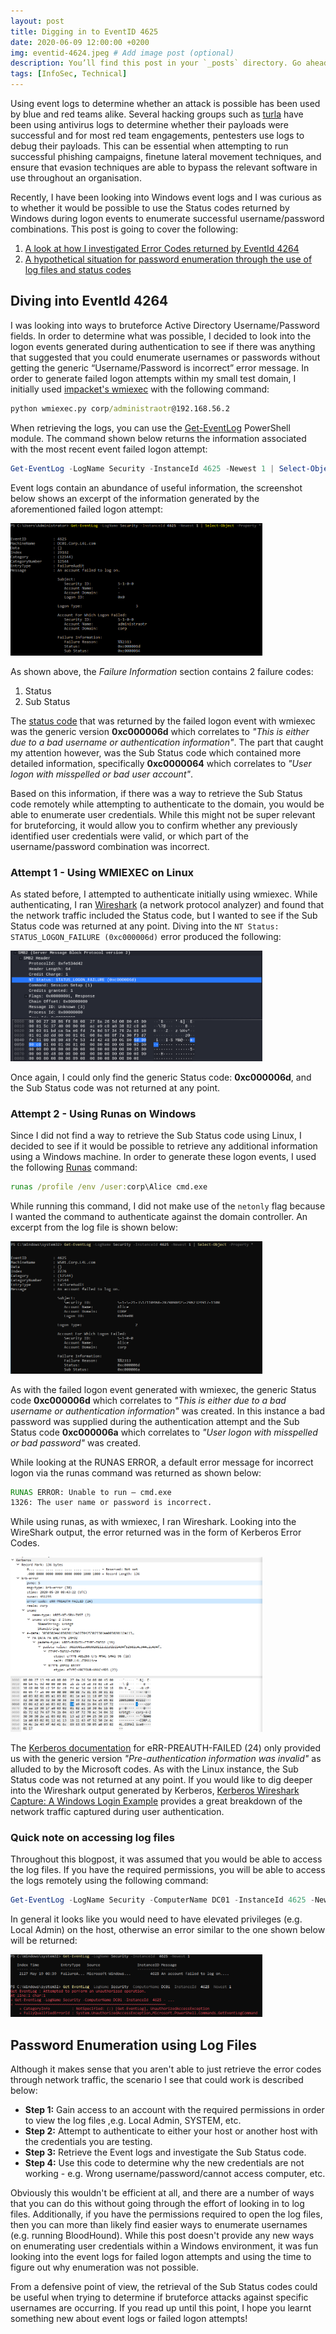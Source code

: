```yaml
---
layout: post
title: Digging in to EventID 4625
date: 2020-06-09 12:00:00 +0200
img: eventid-4624.jpeg # Add image post (optional)
description: You’ll find this post in your `_posts` directory. Go ahead and edit it and re-build the site to see your changes. # Add post description (optional)
tags: [InfoSec, Technical]
---
```


Using event logs to determine whether an attack is possible has been used by blue and red teams alike. Several hacking groups such as [turla](https://www.zdnet.com/article/turla-hacker-group-steals-antivirus-logs-to-see-if-its-malware-was-detected/) have been using antivirus logs to determine whether their payloads were successful and for most red team engagements, pentesters use logs to debug their payloads. This can be essential when attempting to run successful phishing campaigns, finetune lateral movement techniques, and ensure that evasion techniques are able to bypass the relevant software in use throughout an organisation. 

Recently, I have been looking into Windows event logs and I was curious as to whether it would be possible to use the Status codes returned by Windows during logon events to enumerate successful username/password combinations. This post is going to cover the following:
1. [A look at how I investigated Error Codes returned by EventId 4264](#diving-into-eventid-4264)
2. [A hypothetical situation for password enumeration through the use of log files and status codes](#password-enumeration-using-log-files)

## Diving into EventId 4264

I was looking into ways to bruteforce Active Directory Username/Password fields. In order to determine what was possible, I decided to look into the logon events generated during authentication to see if there was anything that suggested that you could enumerate usernames or passwords without getting the generic “Username/Password is incorrect” error message. In order to generate failed logon attempts within my small test domain, I initially used [impacket's wmiexec](https://github.com/SecureAuthCorp/impacket/blob/master/examples/wmiexec.py) with the following command:

```bat 
python wmiexec.py corp/administraotr@192.168.56.2
```

When retrieving the logs, you can use the [Get-EventLog](https://docs.microsoft.com/en-us/powershell/module/microsoft.powershell.management/get-eventlog?view=powershell-5.1) PowerShell module. The command shown below returns the information associated with the most recent event failed logon attempt:

```powershell
Get-EventLog -LogName Security -InstanceId 4625 -Newest 1 | Select-Object -Property *
```

Event logs contain an abundance of useful information, the screenshot below shows an excerpt of the information generated by the aforementioned failed logon attempt:

<p class="imgMiddle">
<img src="/assets/img/EventId-4625/img1.png"  style="width: 80%" />
</p>

As shown above, the *Failure Information* section contains 2 failure codes:
1. Status
2. Sub Status

The [status code](https://docs.microsoft.com/en-us/windows/security/threat-protection/auditing/event-4625) that was returned by the failed logon event with wmiexec was the generic version **0xc000006d** which correlates to *"This is either due to a bad username or authentication information"*. The part that caught my attention however, was the Sub Status code which contained more detailed information, specifically **0xc0000064** which correlates to *"User logon with misspelled or bad user account"*.

Based on this information, if there was a way to retrieve the Sub Status code remotely while attempting to authenticate to the domain, you would be able to enumerate user credentials. While this might not be super relevant for bruteforcing, it would allow you to confirm whether any previously identified user credentials were valid, or which part of the username/password combination was incorrect. 

### Attempt 1 - Using WMIEXEC on Linux

As stated before, I attempted to authenticate initially using wmiexec. While authenticating, I ran [Wireshark](https://www.wireshark.org/) (a network protocol analyzer) and found that the network traffic included the Status code, but I wanted to see if the Sub Status code was returned at any point. Diving into the `NT Status: STATUS_LOGON_FAILURE (0xc000006d)` error produced the following:

<p class="imgMiddle">
<img src="/assets/img/EventId-4625/img2.png"  style="width: 80%" />
</p>

Once again, I could only find the generic Status code: **0xc000006d**, and the Sub Status code was not returned at any point.

### Attempt 2 - Using Runas on Windows
Since I did not find a way to retrieve the Sub Status code using Linux, I decided to see if it would be possible to retrieve any additional information using a Windows machine. In order to generate these logon events, I used the following [Runas](https://docs.microsoft.com/en-us/previous-versions/windows/it-pro/windows-server-2012-r2-and-2012/cc771525(v=ws.11)) command:

```bat
runas /profile /env /user:corp\Alice cmd.exe
```

While running this command, I did not make use of the `netonly` flag because I wanted the command to authenticate against the domain controller. An excerpt from the log file is shown below:

<p class="imgMiddle">
<img src="/assets/img/EventId-4625/img4.png"  style="width: 80%" />
</p>

As with the failed logon event generated with wmiexec, the generic Status code **0xc000006d** which correlates to *"This is either due to a bad username or authentication information"* was created. In this instance a bad password was supplied during the authentication attempt and the Sub Status code **0xc000006a**  which correlates to *"User logon with misspelled or bad password"* was created. 

While looking at the RUNAS ERROR, a default error message for incorrect logon via the runas command was returned as shown below:

```bat
RUNAS ERROR: Unable to run – cmd.exe
1326: The user name or password is incorrect.
```
While using runas, as with wmiexec, I ran Wireshark. Looking into the WireShark output, the error returned was in the form of Kerberos Error Codes.

<p class="imgMiddle">
<img src="/assets/img/EventId-4625/img3.png"  style="width: 80%" />
</p>

The [Kerberos documentation](https://tools.ietf.org/html/rfc4120#section-7.5.2) for eRR-PREAUTH-FAILED (24) only provided us with the generic version *"Pre-authentication information was invalid"* as alluded to by the Microsoft codes. As with the Linux instance, the Sub Status code was not returned at any point. If you would like to dig deeper into the Wireshark output generated by Kerberos, [Kerberos Wireshark Capture: A Windows Login Example](https://medium.com/@robert.broeckelmann/kerberos-wireshark-captures-a-windows-login-example-151fabf3375a) provides a great breakdown of the network traffic captured during user authentication.

### Quick note on accessing log files

Throughout this blogpost, it was assumed that you would be able to access the log files. If you have the required permissions, you will be able to access the logs remotely using the following command:

```powershell
Get-EventLog -LogName Security -ComputerName DC01 -InstanceId 4625 -Newest 1
```

In general it looks like you would need to have elevated privileges (e.g. Local Admin) on the host, otherwise an error similar to the one shown below will be returned:

<p class="imgMiddle">
<img src="/assets/img/EventId-4625/img5.png"  style="width: 80%" />
</p>

## Password Enumeration using Log Files

Although it makes sense that you aren't able to just retrieve the error codes through network traffic, the scenario I see that could work is described below:

* **Step 1:** Gain access to an account with the required permissions in order to view the log files ,e.g. Local Admin, SYSTEM, etc.
* **Step 2:** Attempt to authenticate to either your host or another host with the credentials you are testing.
* **Step 3:** Retrieve the Event logs and investigate the Sub Status code.
* **Step 4:** Use this code to determine why the new credentials are not working - e.g. Wrong username/password/cannot access computer, etc.

Obviously this wouldn't be efficient at all, and there are a number of ways that you can do this without going through the effort of looking in to log files. Additionally, if you have the permissions required to open the log files, then you can more than likely find easier ways to enumerate usernames (e.g. running BloodHound). While this post doesn't provide any new ways on enumerating user credentials within a Windows environment, it was fun looking into the event logs for failed logon attempts and using the time to figure out why enumeration was not possible.

From a defensive point of view, the retrieval of the Sub Status codes could be useful when trying to determine if bruteforce attacks against specific usernames are occurring. If you read up until this point, I hope you learnt something new about event logs or failed logon attempts!